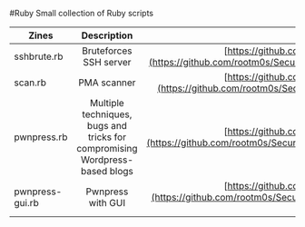 #Ruby
Small collection of Ruby scripts

| Zines         | Description      | URL           |     
| ------------- |:-------------:|:-------------:|
| sshbrute.rb | Bruteforces SSH server | [https://github.com/rootm0s/SecurityCol...](https://github.com/rootm0s/SecurityCollection/blob/master/ruby/sshbrute.rb)
| scan.rb | PMA scanner | [https://github.com/rootm0s/SecurityCol...](https://github.com/rootm0s/SecurityCollection/blob/master/ruby/scan.rb)
| pwnpress.rb | Multiple techniques, bugs and tricks for compromising Wordpress-based blogs | [https://github.com/rootm0s/SecurityCol...](https://github.com/rootm0s/SecurityCollection/blob/master/ruby/pwnpress.rb)
| pwnpress-gui.rb | Pwnpress with GUI | [https://github.com/rootm0s/SecurityCol...](https://github.com/rootm0s/SecurityCollection/blob/master/ruby/pwnpress-gui.rb)
